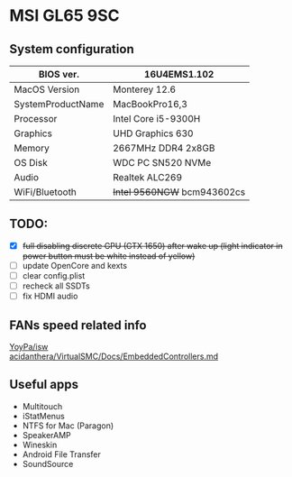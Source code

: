 # MSI GL65 9SC

## System configuration

| BIOS ver.                 | 16U4EMS1.102                   |
|-                          |-                               |
| MacOS Version             | Monterey 12.6                  |
| SystemProductName         | MacBookPro16,3                 |
| Processor                 | Intel Core i5-9300H            |
| Graphics                  | UHD Graphics 630               |
| Memory                    | 2667MHz DDR4 2x8GB             |
| OS Disk                   | WDC PC SN520 NVMe              |
| Audio                     | Realtek ALC269                 |
| WiFi/Bluetooth            | ~~Intel 9560NGW~~ bcm943602cs  |

## TODO:
- [x] ~~full disabling discrete GPU (GTX 1650) after wake up (light indicator in power button must be white instead of yellow)~~  
- [ ] update OpenCore and kexts  
- [ ] clear config.plist  
- [ ] recheck all SSDTs  
- [ ] fix HDMI audio  

## FANs speed related info

[YoyPa/isw](https://github.com/YoyPa/isw/wiki/MSI-G-laptop-EC---Rosetta)  
[acidanthera/VirtualSMC/Docs/EmbeddedControllers.md](https://github.com/acidanthera/VirtualSMC/blob/a4de142261f2ea9a7d65be077f796e10bef67590/Docs/EmbeddedControllers.md)  


## Useful apps
- Multitouch  
- iStatMenus  
- NTFS for Mac (Paragon)  
- SpeakerAMP  
- Wineskin  
- Android File Transfer  
- SoundSource  
